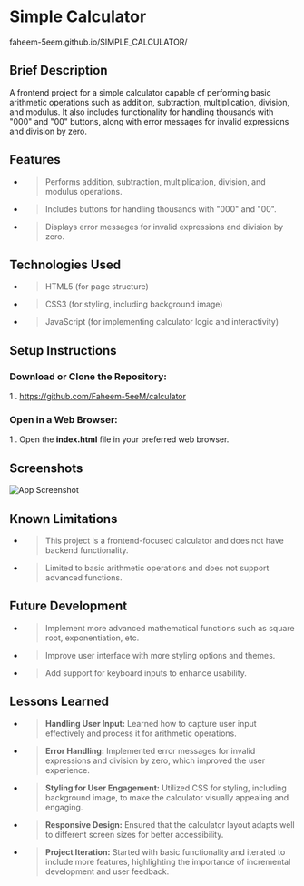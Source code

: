 
# **Simple Calculator**
faheem-5eem.github.io/SIMPLE_CALCULATOR/
## Brief Description
A frontend project for a simple calculator capable of performing basic arithmetic operations such as addition, subtraction, multiplication, division, and modulus. It also includes functionality for handling thousands with "000" and "00" buttons, along with error messages for invalid expressions and division by zero.
## Features
- >Performs addition, subtraction, multiplication, division, and modulus operations.
- >Includes buttons for handling thousands with "000" and "00".
- >Displays error messages for invalid expressions and division by zero. 
## Technologies Used
- >HTML5 (for page structure)
- >CSS3 (for styling, including background image)
- >JavaScript (for implementing calculator logic and interactivity)
## Setup Instructions
### Download or Clone the Repository:
1 . https://github.com/Faheem-5eeM/calculator
### Open in a Web Browser:
1 . Open the **index.html** file in your preferred web browser.
## Screenshots
![App Screenshot](https://github.com/Faheem-5eeM/calculator/blob/main/Screenshot%202024-03-22%20163717.png)
## Known Limitations
- >This project is a frontend-focused calculator and does not have backend functionality.
- >Limited to basic arithmetic operations and does not support advanced functions.
## Future Development
- >Implement more advanced mathematical functions such as square root, exponentiation, etc.
- >Improve user interface with more styling options and themes.
- >Add support for keyboard inputs to enhance usability.
## Lessons Learned
- >**Handling User Input:** Learned how to capture user input effectively and process it for arithmetic operations.
- >**Error Handling:** Implemented error messages for invalid expressions and division by zero, which improved the user experience.
- >**Styling for User Engagement:** Utilized CSS for styling, including background image, to make the calculator visually appealing and engaging.
- >**Responsive Design:** Ensured that the calculator layout adapts well to different screen sizes for better accessibility.
- >**Project Iteration:** Started with basic functionality and iterated to include more features, highlighting the importance of incremental development and user feedback.





